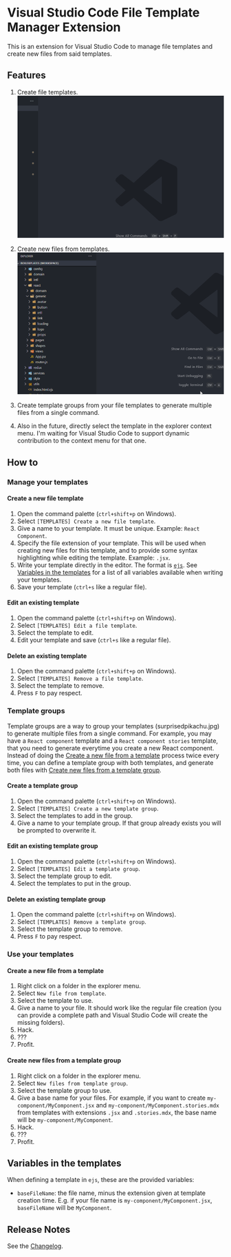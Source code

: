 # Visual Studio Code File Template Manager Extension

This is an extension for Visual Studio Code to manage file templates and create new files from said templates.

## Features

1. Create file templates.
    ![Create file templates](assets/createNewFileTemplate.gif)

1. Create new files from templates.
    ![Create new files from templates](assets/createNewFileFromTemplate.gif)

3. Create template groups from your file templates to generate multiple files from a single command.

4. Also in the future, directly select the template in the explorer context menu. I'm waiting for
Visual Studio Code to support dynamic contribution to the context menu for that one.

<!-- ## Extension Settings

Include if your extension adds any VS Code settings through the `contributes.configuration` extension point.

For example:

This extension contributes the following settings:

* `myExtension.enable`: enable/disable this extension
* `myExtension.thing`: set to `blah` to do something -->

<!-- ## Known Issues

Calling out known issues can help limit users opening duplicate issues against your extension. -->

## How to

### Manage your templates

#### Create a new file template

1. Open the command palette (`ctrl+shift+p` on Windows).
2. Select `[TEMPLATES] Create a new file template`.
3. Give a name to your template. It must be unique. Example: `React Component`.
4. Specify the file extension of your template. This will be used when creating new files for this template, and to provide some syntax highlighting while editing the template. Example: `.jsx`.
5. Write your template directly in the editor. The format is [`ejs`](https://ejs.co/). See [Variables in the templates](#variables-in-the-templates) for a list of all variables available when writing your templates.
6. Save your template (`ctrl+s` like a regular file).

#### Edit an existing template

1. Open the command palette (`ctrl+shift+p` on Windows).
2. Select `[TEMPLATES] Edit a file template`.
3. Select the template to edit.
4. Edit your template and save (`ctrl+s` like a regular file).

#### Delete an existing template

1. Open the command palette (`ctrl+shift+p` on Windows).
2. Select `[TEMPLATES] Remove a file template`.
3. Select the template to remove.
4. Press `F` to pay respect.

### Template groups

Template groups are a way to group your templates (surprisedpikachu.jpg) to generate multiple files from a single command. For example, you may have a `React component` template and a `React component stories` template, that you need to generate everytime you create a new React component. Instead of doing the [Create a new file from a template](#create-a-new-file-from-a-template) process twice every time, you can define a template group with both templates, and generate both files with [Create new files from a template group](#create-new-files-from-a-template-group).

#### Create a template group

1. Open the command palette (`ctrl+shift+p` on Windows).
2. Select `[TEMPLATES] Create a new template group`.
3. Select the templates to add in the group.
4. Give a name to your template group. If that group already exists you will be prompted to overwrite it.

#### Edit an existing template group

1. Open the command palette (`ctrl+shift+p` on Windows).
2. Select `[TEMPLATES] Edit a template group`.
3. Select the template group to edit.
4. Select the templates to put in the group.

#### Delete an existing template group

1. Open the command palette (`ctrl+shift+p` on Windows).
2. Select `[TEMPLATES] Remove a template group`.
3. Select the template group to remove.
4. Press `F` to pay respect.

### Use your templates

#### Create a new file from a template

1. Right click on a folder in the explorer menu.
2. Select `New file from template`.
3. Select the template to use.
4. Give a name to your file. It should work like the regular file creation (you can provide a complete path and Visual Studio Code will create the missing folders).
5. Hack.
6. ???
7. Profit.

#### Create new files from a template group

1. Right click on a folder in the explorer menu.
2. Select `New files from template group`.
3. Select the template group to use.
4. Give a base name for your files. For example, if you want to create `my-component/MyComponent.jsx` and `my-component/MyComponent.stories.mdx` from templates with extensions `.jsx` and `.stories.mdx`, the base name will be `my-component/MyComponent`.
5. Hack.
6. ???
7. Profit.

## Variables in the templates

When defining a template in `ejs`, these are the provided variables:
- `baseFileName`: the file name, minus the extension given at template creation time. E.g. if your file name is `my-component/MyComponent.jsx`, `baseFileName` will be `MyComponent`.

## Release Notes

See the [Changelog](CHANGELOG.md).
